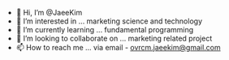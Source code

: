 - 👋 Hi, I’m @JaeeKim
- 👀 I’m interested in ... marketing science and technology
- 🌱 I’m currently learning ... fundamental programming
- 💞️ I’m looking to collaborate on ... marketing related project
- 📫 How to reach me ... via email - ovrcm.jaeekim@gmail.com

<!---
JaeeKim/JaeeKim is a ✨ special ✨ repository because its `README.md` (this file) appears on your GitHub profile.
You can click the Preview link to take a look at your changes.
--->
